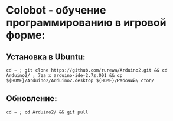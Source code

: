 # Colobot - обучение программированию в игровой форме:

## Установка в Ubuntu:

`cd ~ ; git clone https://github.com/rurewa/Arduino2.git && cd Arduino2/ ; 7za x arduino-ide-2.7z.001 && cp ${HOME}/Arduino2/Arduino2.desktop ${HOME}/Рабочий\ стол/`

## Обновление:

`cd ~ ; cd Arduino2/ && git pull`
